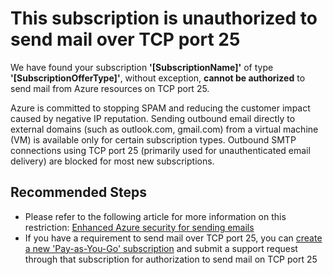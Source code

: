 <properties
pageTitle="Microsoft Azure has identified an issue with SMTP over TCP port 25"
description="Microsoft Azure has identified an issue with SMTP over TCP port 25"
infoBubbleText="Microsoft Azure has identified an issue. Please see details to the right."
service="microsoft.network"
resource="virtualnetwork"
authors="chadmath"
ms.author="chadmat"
displayOrder=""
articleId="SmtpPort25BlockUnQualifiedSub"
diagnosticScenario="SmtpPort25BlockUnQualifiedSub"
selfHelpType="Diagnostics"
supportTopicIds="32592839, 32640601"
resourceTags="windows"
productPesIds="15526, 15660"
cloudEnvironments="Public, Fairfax"
/>
# This subscription is unauthorized to send mail over TCP port 25
<!--issueDescription-->
We have found your subscription **'<!--$SubscriptionName-->[SubscriptionName]<!--/$SubscriptionName-->'**  of type **'<!--$SubOfferType-->[SubscriptionOfferType]<!--/$SubOfferType-->'**, without exception, **cannot be authorized** to send mail from Azure resources on TCP port 25.

Azure is committed to stopping SPAM and reducing the customer impact caused by negative IP reputation. Sending outbound email directly to external domains (such as outlook.com, gmail.com) from a virtual machine (VM) is available only for certain subscription types. Outbound SMTP connections using TCP port 25 (primarily used for unauthenticated email delivery) are blocked for most new subscriptions.
<!--/issueDescription-->

## **Recommended Steps**

* Please refer to the following article for more information on this restriction:
[Enhanced Azure security for sending emails](https://docs.microsoft.com/azure/virtual-network/troubleshoot-outbound-smtp-connectivity)
* If you have a requirement to send mail over TCP port 25, you can [create a new 'Pay-as-You-Go' subscription](https://azure.microsoft.com/pricing/purchase-options/) and submit a support request through that subscription for authorization to send mail on TCP port 25
